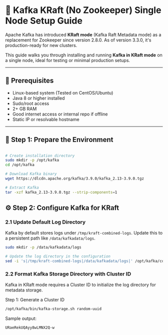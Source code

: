 # 🧭 Kafka KRaft (No Zookeeper) Single Node Setup Guide

Apache Kafka has introduced **KRaft mode** (Kafka Raft Metadata mode) as a replacement for Zookeeper since version 2.8.0. As of version 3.3.0, it's production-ready for new clusters.

This guide walks you through installing and running **Kafka in KRaft mode** on a single node, ideal for testing or minimal production setups.

---

## 🚀 Prerequisites

- Linux-based system (Tested on CentOS/Ubuntu)
- Java 8 or higher installed
- Sudo/root access
- 2+ GB RAM
- Good internet access or internal repo if offline
- Static IP or resolvable hostname

---

## 🧱 Step 1: Prepare the Environment

```bash

# Create installation directory
sudo mkdir -p /opt/kafka
cd /opt/kafka

# Download Kafka binary
wget https://dlcdn.apache.org/kafka/3.9.0/kafka_2.13-3.9.0.tgz

# Extract Kafka
tar -xzf kafka_2.13-3.9.0.tgz --strip-components=1

```

## ⚙️ Step 2: Configure Kafka for KRaft

### 2.1 Update Default Log Directory

Kafka by default stores logs under `/tmp/kraft-combined-logs`. Update this to a persistent path like `/data/kafkadata/logs`.

```bash
sudo mkdir -p /data/kafkadata/logs

# Update the log directory in the configuration
sed -i 's|/tmp/kraft-combined-logs|/data/kafkadata/logs|' /opt/kafka/config/kraft/server.properties

```

### 2.2 Format Kafka Storage Directory with Cluster ID
Kafka in KRaft mode requires a Cluster ID to initialize the log directory for metadata storage.

Step 1: Generate a Cluster ID
```bash
/opt/kafka/bin/kafka-storage.sh random-uuid
```

Sample output:
```
URaeRekUQAyy8wLMNX2Q-w
```
